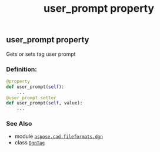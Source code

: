 ﻿---
title: user_prompt property
second_title: Aspose.CAD for Python via .NET API References
description: 
type: docs
weight: 60
url: /aspose.cad.fileformats.dgn/dgntag/user_prompt/
is_root: false
---

## user_prompt property


Gets or sets tag user prompt
### Definition:
```python
@property
def user_prompt(self):
    ...
@user_prompt.setter
def user_prompt(self, value):
    ...
```

### See Also
* module [`aspose.cad.fileformats.dgn`](../../)
* class [`DgnTag`](/cad/python-net/aspose.cad.fileformats.dgn/dgntag)
